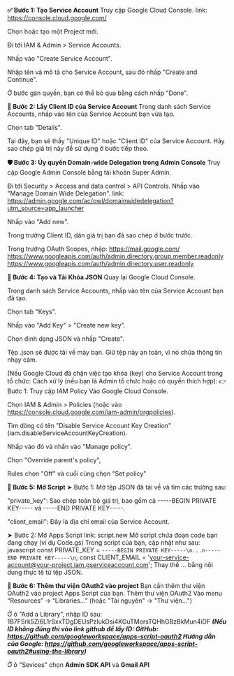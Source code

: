 **✅ Bước 1: Tạo Service Account**
Truy cập Google Cloud Console.
link: https://console.cloud.google.com/

Chọn hoặc tạo một Project mới.

Đi tới IAM & Admin > Service Accounts.

Nhấp vào "Create Service Account".

Nhập tên và mô tả cho Service Account, sau đó nhấp "Create and Continue".

Ở bước gán quyền, bạn có thể bỏ qua bằng cách nhấp "Done".

**🔑 Bước 2: Lấy Client ID của Service Account**
Trong danh sách Service Accounts, nhấp vào tên của Service Account bạn vừa tạo.

Chọn tab "Details".

Tại đây, bạn sẽ thấy "Unique ID" hoặc "Client ID" của Service Account. Hãy sao chép giá trị này để sử dụng ở bước tiếp theo.

**🛡️ Bước 3: Ủy quyền Domain-wide Delegation trong Admin Console**
Truy cập Google Admin Console bằng tài khoản Super Admin.

Đi tới Security > Access and data control > API Controls.
Nhấp vào "Manage Domain Wide Delegation".
link: https://admin.google.com/ac/owl/domainwidedelegation?utm_source=app_launcher

Nhấp vào "Add new".

Trong trường Client ID, dán giá trị bạn đã sao chép ở bước trước.

Trong trường OAuth Scopes, nhập:
https://mail.google.com/
https://www.googleapis.com/auth/admin.directory.group.member.readonly
https://www.googleapis.com/auth/admin.directory.user.readonly

**📄 Bước 4: Tạo và Tải Khóa JSON**
Quay lại Google Cloud Console.

Trong danh sách Service Accounts, nhấp vào tên của Service Account bạn đã tạo.

Chọn tab "Keys".

Nhấp vào "Add Key" > "Create new key".

Chọn định dạng JSON và nhấp "Create".

Tệp .json sẽ được tải về máy bạn. Giữ tệp này an toàn, vì nó chứa thông tin nhạy cảm.

(Nếu Google Cloud đã chặn việc tạo khóa (key) cho Service Account trong tổ chức:
 Cách xử lý (nếu bạn là Admin tổ chức hoặc có quyền thích hợp):
👉 Bước 1: Truy cập IAM Policy
Vào Google Cloud Console.

Chọn IAM & Admin > Policies (hoặc vào https://console.cloud.google.com/iam-admin/orgpolicies).

Tìm dòng có tên "Disable Service Account Key Creation" (iam.disableServiceAccountKeyCreation).

Nhấp vào đó và nhấn vào "Manage policy".

Chọn "Override parent's policy",

Rules chọn "Off" và cuối cùng chọn "Set policy"

**🧩 Bước 5: Mở Script**
➤ Bước 1: Mở tệp JSON đã tải về và tìm các trường sau:

"private_key": Sao chép toàn bộ giá trị, bao gồm cả -----BEGIN PRIVATE KEY----- và -----END PRIVATE KEY-----.

"client_email": Đây là địa chỉ email của Service Account.

➤ Bước 2: Mở Apps Script
link: script.new
Mở script chứa đoạn code bạn đang chạy (ví dụ Code.gs)
Trong script của bạn, cập nhật như sau:
javascript
const PRIVATE_KEY = `-----BEGIN PRIVATE KEY-----\n...n-----END PRIVATE KEY-----\n`;
const CLIENT_EMAIL = 'your-service-account@your-project.iam.gserviceaccount.com';
Thay thế ... bằng nội dung thực tế từ tệp JSON.

**🧩 Bước 6: Thêm thư viện OAuth2 vào project**
Bạn cần thêm thư viện OAuth2 vào project Apps Script của bạn.
Thêm thư viện OAuth2
Vào menu “Resources” → “Libraries…” (hoặc "Tài nguyên" → "Thư viện...")

Ở ô "Add a Library", nhập ID sau: 1B7FSrk5Zi6L1rSxxTDgDEUsPzlukDsi4KGuTMorsTQHhGBzBkMun4iDF
_**(Nếu ID không đúng thì vào link github để lấy ID:
GitHub: https://github.com/googleworkspace/apps-script-oauth2
Hướng dẫn của Google: https://github.com/googleworkspace/apps-script-oauth2#using-the-library)**_

Ở ô "Sevices" chọn **Admin SDK API** và **Gmail API**

